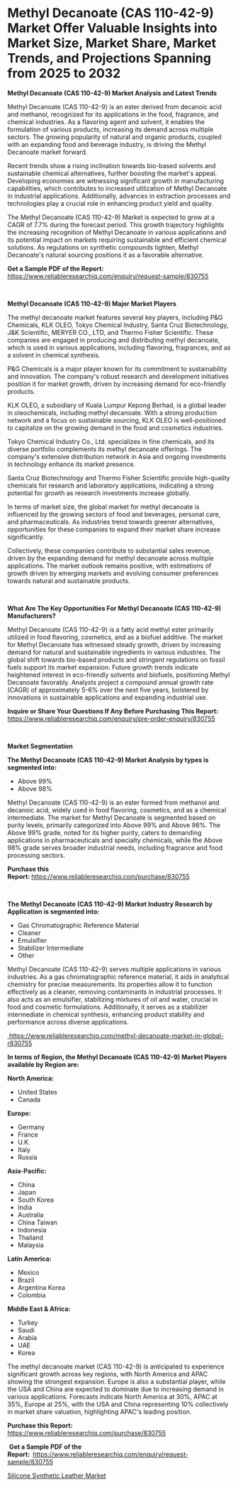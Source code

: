 <p><h1>Methyl Decanoate (CAS 110-42-9) Market Offer Valuable Insights into Market Size, Market Share, Market Trends, and Projections Spanning from 2025 to 2032</h1></p><p><strong>Methyl Decanoate (CAS 110-42-9) Market Analysis and Latest Trends</strong></p>
<p><p>Methyl Decanoate (CAS 110-42-9) is an ester derived from decanoic acid and methanol, recognized for its applications in the food, fragrance, and chemical industries. As a flavoring agent and solvent, it enables the formulation of various products, increasing its demand across multiple sectors. The growing popularity of natural and organic products, coupled with an expanding food and beverage industry, is driving the Methyl Decanoate market forward.</p><p>Recent trends show a rising inclination towards bio-based solvents and sustainable chemical alternatives, further boosting the market's appeal. Developing economies are witnessing significant growth in manufacturing capabilities, which contributes to increased utilization of Methyl Decanoate in industrial applications. Additionally, advances in extraction processes and technologies play a crucial role in enhancing product yield and quality.</p><p>The Methyl Decanoate (CAS 110-42-9) Market is expected to grow at a CAGR of 7.7% during the forecast period. This growth trajectory highlights the increasing recognition of Methyl Decanoate in various applications and its potential impact on markets requiring sustainable and efficient chemical solutions. As regulations on synthetic compounds tighten, Methyl Decanoate's natural sourcing positions it as a favorable alternative.</p></p>
<p><strong>Get a Sample PDF of the Report:&nbsp;</strong> <a href="https://www.reliableresearchiq.com/enquiry/request-sample/830755?utm_campaign=1088&utm_medium=2&utm_source=Github&utm_content=ia&utm_term=06022025&utm_id=methyl-decanoate-cas-110-42-9">https://www.reliableresearchiq.com/enquiry/request-sample/830755</a></p>
<p>&nbsp;</p>
<p><strong>Methyl Decanoate (CAS 110-42-9) Major Market Players</strong></p>
<p><p>The methyl decanoate market features several key players, including P&G Chemicals, KLK OLEO, Tokyo Chemical Industry, Santa Cruz Biotechnology, J&K Scientific, MERYER CO., LTD, and Thermo Fisher Scientific. These companies are engaged in producing and distributing methyl decanoate, which is used in various applications, including flavoring, fragrances, and as a solvent in chemical synthesis.</p><p>P&G Chemicals is a major player known for its commitment to sustainability and innovation. The company's robust research and development initiatives position it for market growth, driven by increasing demand for eco-friendly products.</p><p>KLK OLEO, a subsidiary of Kuala Lumpur Kepong Berhad, is a global leader in oleochemicals, including methyl decanoate. With a strong production network and a focus on sustainable sourcing, KLK OLEO is well-positioned to capitalize on the growing demand in the food and cosmetics industries.</p><p>Tokyo Chemical Industry Co., Ltd. specializes in fine chemicals, and its diverse portfolio complements its methyl decanoate offerings. The company's extensive distribution network in Asia and ongoing investments in technology enhance its market presence.</p><p>Santa Cruz Biotechnology and Thermo Fisher Scientific provide high-quality chemicals for research and laboratory applications, indicating a strong potential for growth as research investments increase globally. </p><p>In terms of market size, the global market for methyl decanoate is influenced by the growing sectors of food and beverages, personal care, and pharmaceuticals. As industries trend towards greener alternatives, opportunities for these companies to expand their market share increase significantly. </p><p>Collectively, these companies contribute to substantial sales revenue, driven by the expanding demand for methyl decanoate across multiple applications. The market outlook remains positive, with estimations of growth driven by emerging markets and evolving consumer preferences towards natural and sustainable products.</p></p>
<p>&nbsp;</p>
<p><strong>What Are The Key Opportunities For Methyl Decanoate (CAS 110-42-9) Manufacturers?</strong></p>
<p><p>Methyl Decanoate (CAS 110-42-9) is a fatty acid methyl ester primarily utilized in food flavoring, cosmetics, and as a biofuel additive. The market for Methyl Decanoate has witnessed steady growth, driven by increasing demand for natural and sustainable ingredients in various industries. The global shift towards bio-based products and stringent regulations on fossil fuels support its market expansion. Future growth trends indicate heightened interest in eco-friendly solvents and biofuels, positioning Methyl Decanoate favorably. Analysts project a compound annual growth rate (CAGR) of approximately 5-6% over the next five years, bolstered by innovations in sustainable applications and expanding industrial use.</p></p>
<p><strong>Inquire or Share Your Questions If Any Before Purchasing This Report:</strong> <a href="https://www.reliableresearchiq.com/enquiry/pre-order-enquiry/830755?utm_campaign=1088&utm_medium=2&utm_source=Github&utm_content=ia&utm_term=06022025&utm_id=methyl-decanoate-cas-110-42-9">https://www.reliableresearchiq.com/enquiry/pre-order-enquiry/830755</a></p>
<p>&nbsp;</p>
<p><strong>Market Segmentation</strong></p>
<p><strong>The Methyl Decanoate (CAS 110-42-9) Market Analysis by types is segmented into:</strong></p>
<p><ul><li>Above 99%</li><li>Above 98%</li></ul></p>
<p><p>Methyl Decanoate (CAS 110-42-9) is an ester formed from methanol and decanoic acid, widely used in food flavoring, cosmetics, and as a chemical intermediate. The market for Methyl Decanoate is segmented based on purity levels, primarily categorized into Above 99% and Above 98%. The Above 99% grade, noted for its higher purity, caters to demanding applications in pharmaceuticals and specialty chemicals, while the Above 98% grade serves broader industrial needs, including fragrance and food processing sectors.</p></p>
<p><strong>Purchase this Report:&nbsp;</strong><a href="https://www.reliableresearchiq.com/purchase/830755?utm_campaign=1088&utm_medium=2&utm_source=Github&utm_content=ia&utm_term=06022025&utm_id=methyl-decanoate-cas-110-42-9">https://www.reliableresearchiq.com/purchase/830755</a></p>
<p>&nbsp;</p>
<p><strong>The Methyl Decanoate (CAS 110-42-9) Market Industry Research by Application is segmented into:</strong></p>
<p><ul><li>Gas Chromatographic Reference Material</li><li>Cleaner</li><li>Emulsifier</li><li>Stabilizer Intermediate</li><li>Other</li></ul></p>
<p><p>Methyl Decanoate (CAS 110-42-9) serves multiple applications in various industries. As a gas chromatographic reference material, it aids in analytical chemistry for precise measurements. Its properties allow it to function effectively as a cleaner, removing contaminants in industrial processes. It also acts as an emulsifier, stabilizing mixtures of oil and water, crucial in food and cosmetic formulations. Additionally, it serves as a stabilizer intermediate in chemical synthesis, enhancing product stability and performance across diverse applications.</p></p>
<p><a href="https://www.reliableresearchiq.com/methyl-decanoate-market-in-global-r830755?utm_campaign=1088&utm_medium=2&utm_source=Github&utm_content=ia&utm_term=06022025&utm_id=methyl-decanoate-cas-110-42-9">&nbsp;https://www.reliableresearchiq.com/methyl-decanoate-market-in-global-r830755</a></p>
<p><strong>In terms of Region, the Methyl Decanoate (CAS 110-42-9) Market Players available by Region are:</strong></p>
<p>
    <p> <strong> North America: </strong>
        <ul>
            <li>United States</li>
            <li>Canada</li>
        </ul>
        </p> 
    <p> <strong> Europe: </strong>
        <ul>
            <li>Germany</li>
            <li>France</li>
            <li>U.K.</li>
            <li>Italy</li>
            <li>Russia</li>
        </ul>
        </p> 
    <p> <strong> Asia-Pacific: </strong>
        <ul>
            <li>China</li>
            <li>Japan</li>
            <li>South Korea</li>
            <li>India</li>
            <li>Australia</li>
            <li>China Taiwan</li>
            <li>Indonesia</li>
            <li>Thailand</li>
            <li>Malaysia</li>
        </ul>
        </p> 
    <p> <strong> Latin America: </strong>
        <ul>
            <li>Mexico</li>
            <li>Brazil</li>
            <li>Argentina Korea</li>
            <li>Colombia</li>
        </ul>
        </p> 
    <p> <strong> Middle East & Africa: </strong>
        <ul>
            <li>Turkey</li>
            <li>Saudi</li>
            <li>Arabia</li>
            <li>UAE</li>
            <li>Korea</li>
        </ul>
    </p>
    </p>
<p><p>The methyl decanoate market (CAS 110-42-9) is anticipated to experience significant growth across key regions, with North America and APAC showing the strongest expansion. Europe is also a substantial player, while the USA and China are expected to dominate due to increasing demand in various applications. Forecasts indicate North America at 30%, APAC at 35%, Europe at 25%, with the USA and China representing 10% collectively in market share valuation, highlighting APAC's leading position.</p></p>
<p><strong>Purchase this Report: </strong><a href="https://www.reliableresearchiq.com/purchase/830755?utm_campaign=1088&utm_medium=2&utm_source=Github&utm_content=ia&utm_term=06022025&utm_id=methyl-decanoate-cas-110-42-9">https://www.reliableresearchiq.com/purchase/830755</a></p>
<p>&nbsp;<strong>Get a Sample PDF of the Report:&nbsp;&nbsp;</strong><a href="https://www.reliableresearchiq.com/enquiry/request-sample/830755?utm_campaign=1088&utm_medium=2&utm_source=Github&utm_content=ia&utm_term=06022025&utm_id=methyl-decanoate-cas-110-42-9">https://www.reliableresearchiq.com/enquiry/request-sample/830755</a></p>
<p><strong></strong></p>
<p><p><a href="https://github.com/muvdibezuh/Market-Research-Report-List-1/blob/main/silicone-synthetic-leather-market.md?utm_campaign=1088&utm_medium=2&utm_source=Github&utm_content=ia&utm_term=06022025&utm_id=methyl-decanoate-cas-110-42-9">Silicone Synthetic Leather Market</a></p></p>
